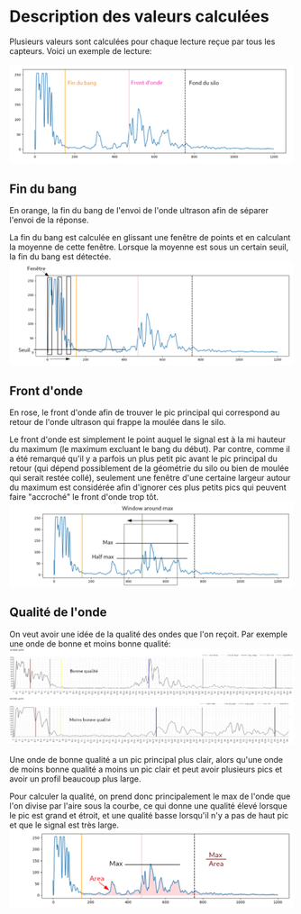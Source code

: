 # Description des valeurs calculées
Plusieurs valeurs sont calculées pour chaque lecture reçue par tous les capteurs. Voici un exemple de lecture:

![image](1.png)

## Fin du bang
En orange, la fin du bang de l'envoi de l'onde ultrason afin de séparer l'envoi de la réponse.

La fin du bang est calculée en glissant une fenêtre de points et en calculant la moyenne de cette fenêtre. Lorsque la moyenne est sous un certain seuil, la fin du bang est détectée.
![image](2.png)

## Front d'onde
En rose, le front d'onde afin de trouver le pic principal qui correspond au retour de l'onde ultrason qui frappe la moulée dans le silo.

Le front d'onde est simplement le point auquel le signal est à la mi hauteur du maximum (le maximum excluant le bang du début). Par contre, comme il a été remarqué qu'il y a parfois un plus petit pic avant le pic principal du retour (qui dépend possiblement de la géométrie du silo ou bien de moulée qui serait restée collé),
seulement une fenêtre d'une certaine largeur autour du maximum est considérée afin d'ignorer ces plus petits pics qui peuvent faire "accroché" le front d'onde trop tôt.
![image](3.png)

## Qualité de l'onde
On veut avoir une idée de la qualité des ondes que l'on reçoit. Par exemple une onde de bonne et moins bonne qualité:
![image](4.png)

Une onde de bonne qualité a un pic principal plus clair, alors qu'une onde de moins bonne qualité a moins un pic clair et peut avoir plusieurs pics et avoir un profil beaucoup plus large.

Pour calculer la qualité, on prend donc principalement le max de l'onde que l'on divise par l'aire sous la courbe, ce qui donne une qualité élevé lorsque le pic est grand et étroit, et une qualité basse lorsqu'il n'y a pas de haut pic et que le signal est très large.
![image](5.png)

